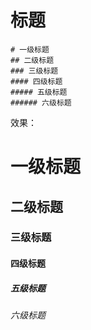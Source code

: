 # 标题

    # 一级标题  
    ## 二级标题  
    ### 三级标题  
    #### 四级标题  
    ##### 五级标题  
    ###### 六级标题  

效果：

# 一级标题  
## 二级标题  
### 三级标题  
#### 四级标题  
##### 五级标题  
###### 六级标题  
